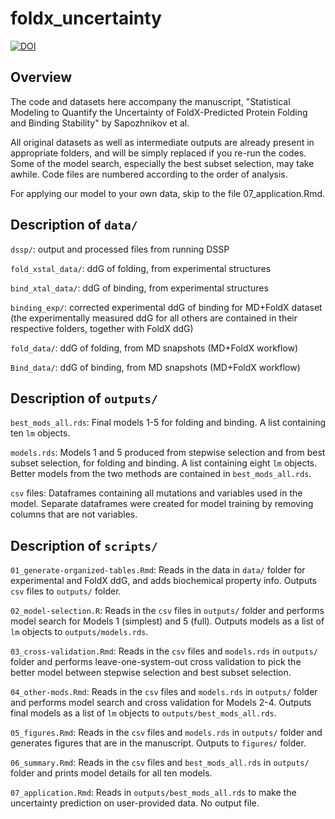 # foldx_uncertainty

[![DOI](https://zenodo.org/badge/DOI/10.5281/zenodo.7897628.svg)](https://doi.org/10.5281/zenodo.7897628)

## Overview

The code and datasets here accompany the manuscript, "Statistical Modeling to Quantify the Uncertainty of FoldX-Predicted Protein Folding and Binding Stability" by Sapozhnikov et al.

All original datasets as well as intermediate outputs are already present in appropriate folders, and will be simply replaced if you re-run the codes. Some of the model search, especially the best subset selection, may take awhile. Code files are numbered according to the order of analysis.

For applying our model to your own data, skip to the file 07_application.Rmd.


## Description of `data/`

`dssp/`: output and processed files from running DSSP

`fold_xstal_data/`: ddG of folding, from experimental structures

`bind_xtal_data/`: ddG of binding, from experimental structures

`binding_exp/`: corrected experimental ddG of binding for MD+FoldX dataset (the experimentally measured ddG for all others are contained in their respective folders, together with FoldX ddG)

`fold_data/`: ddG of folding, from MD snapshots (MD+FoldX workflow)

`Bind_data/`: ddG of binding, from MD snapshots (MD+FoldX workflow)

## Description of `outputs/`

`best_mods_all.rds`: Final models 1-5 for folding and binding. A list containing ten `lm` objects.

`models.rds`: Models 1 and 5 produced from stepwise selection and from best subset selection, for folding and binding. A list containing eight `lm` objects. Better models from the two methods are contained in `best_mods_all.rds`.

`csv` files: Dataframes containing all mutations and variables used in the model. Separate dataframes were created for model training by removing columns that are not variables.

## Description of `scripts/`

`01_generate-organized-tables.Rmd`: Reads in the data in `data/` folder for experimental and FoldX ddG, and adds biochemical property info. Outputs `csv` files to `outputs/` folder.

`02_model-selection.R`: Reads in the `csv` files in `outputs/` folder and performs model search for Models 1 (simplest) and 5 (full). Outputs models as a list of `lm` objects to `outputs/models.rds`.

`03_cross-validation.Rmd`: Reads in the `csv` files and `models.rds` in `outputs/` folder and performs leave-one-system-out cross validation to pick the better model between stepwise selection and best subset selection. 

`04_other-mods.Rmd`: Reads in the `csv` files and `models.rds` in `outputs/` folder and performs model search and cross validation for Models 2-4. Outputs final models as a list of `lm` objects to `outputs/best_mods_all.rds`.

`05_figures.Rmd`: Reads in the `csv` files and `models.rds` in `outputs/` folder and generates figures that are in the manuscript. Outputs to `figures/` folder.

`06_summary.Rmd`: Reads in the `csv` files and `best_mods_all.rds` in `outputs/` folder and prints model details for all ten models.

`07_application.Rmd`: Reads in `outputs/best_mods_all.rds` to make the uncertainty prediction on user-provided data. No output file.



